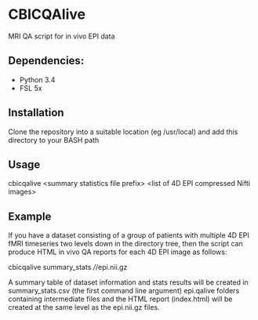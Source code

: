 # CBICQAlive
MRI QA script for in vivo EPI data

## Dependencies:
* Python 3.4
* FSL 5x

## Installation

Clone the repository into a suitable location (eg /usr/local) and add this directory to your BASH path

## Usage

cbicqalive \<summary statistics file prefix\> \<list of 4D EPI compressed Nifti images\>

## Example

If you have a dataset consisting of a group of patients with multiple 4D EPI fMRI timeseries two levels down in the directory tree, then the script can produce HTML in vivo QA reports for each 4D EPI image as follows:

cbicqalive summary_stats */*/epi.nii.gz

A summary table of dataset information and stats results will be created in summary_stats.csv (the first command line argument)
epi.qalive folders containing intermediate files and the HTML report (index.html) will be created at the same level as the epi.nii.gz files.
